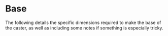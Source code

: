 # Base

The following details the specific dimensions required to make the base of the caster, as well as including some notes if something is especially tricky.


